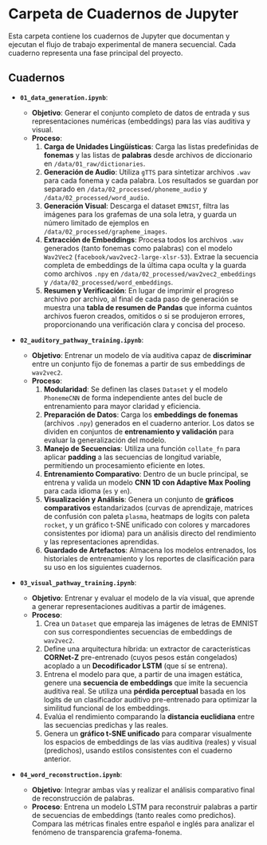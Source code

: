 # Carpeta de Cuadernos de Jupyter

Esta carpeta contiene los cuadernos de Jupyter que documentan y ejecutan el flujo de trabajo experimental de manera secuencial. Cada cuaderno representa una fase principal del proyecto.

## Cuadernos

- **`01_data_generation.ipynb`**:

  - **Objetivo**: Generar el conjunto completo de datos de entrada y sus representaciones numéricas (embeddings) para las vías auditiva y visual.
  - **Proceso**:
    1.  **Carga de Unidades Lingüísticas**: Carga las listas predefinidas de **fonemas** y las listas de **palabras** desde archivos de diccionario en `/data/01_raw/dictionaries`.
    2.  **Generación de Audio**: Utiliza `gTTS` para sintetizar archivos `.wav` para cada fonema y cada palabra. Los resultados se guardan por separado en `/data/02_processed/phoneme_audio` y `/data/02_processed/word_audio`.
    3.  **Generación Visual**: Descarga el dataset `EMNIST`, filtra las imágenes para los grafemas de una sola letra, y guarda un número limitado de ejemplos en `/data/02_processed/grapheme_images`.
    4.  **Extracción de Embeddings**: Procesa todos los archivos `.wav` generados (tanto fonemas como palabras) con el modelo `Wav2Vec2` (`facebook/wav2vec2-large-xlsr-53`). Extrae la secuencia completa de embeddings de la última capa oculta y la guarda como archivos `.npy` en `/data/02_processed/wav2vec2_embeddings` y `/data/02_processed/word_embeddings`.
    5.  **Resumen y Verificación**: En lugar de imprimir el progreso archivo por archivo, al final de cada paso de generación se muestra una **tabla de resumen de Pandas** que informa cuántos archivos fueron creados, omitidos o si se produjeron errores, proporcionando una verificación clara y concisa del proceso.

- **`02_auditory_pathway_training.ipynb`**:

  - **Objetivo**: Entrenar un modelo de vía auditiva capaz de **discriminar** entre un conjunto fijo de fonemas a partir de sus embeddings de `wav2vec2`.
  - **Proceso**:
    1.  **Modularidad**: Se definen las clases `Dataset` y el modelo `PhonemeCNN` de forma independiente antes del bucle de entrenamiento para mayor claridad y eficiencia.
    2.  **Preparación de Datos**: Carga los **embeddings de fonemas** (archivos `.npy`) generados en el cuaderno anterior. Los datos se dividen en conjuntos de **entrenamiento y validación** para evaluar la generalización del modelo.
    3.  **Manejo de Secuencias**: Utiliza una función `collate_fn` para aplicar **padding** a las secuencias de longitud variable, permitiendo un procesamiento eficiente en lotes.
    4.  **Entrenamiento Comparativo**: Dentro de un bucle principal, se entrena y valida un modelo **CNN 1D con Adaptive Max Pooling** para cada idioma (`es` y `en`).
    5.  **Visualización y Análisis**: Genera un conjunto de **gráficos comparativos** estandarizados (curvas de aprendizaje, matrices de confusión con paleta `plasma`, heatmaps de logits con paleta `rocket`, y un gráfico t-SNE unificado con colores y marcadores consistentes por idioma) para un análisis directo del rendimiento y las representaciones aprendidas.
    6.  **Guardado de Artefactos**: Almacena los modelos entrenados, los historiales de entrenamiento y los reportes de clasificación para su uso en los siguientes cuadernos.

- **`03_visual_pathway_training.ipynb`**:

  - **Objetivo**: Entrenar y evaluar el modelo de la vía visual, que aprende a generar representaciones auditivas a partir de imágenes.
  - **Proceso**:
    1.  Crea un `Dataset` que empareja las imágenes de letras de EMNIST con sus correspondientes secuencias de embeddings de `wav2vec2`.
    2.  Define una arquitectura híbrida: un extractor de características **CORNet-Z** pre-entrenado (cuyos pesos están congelados) acoplado a un **Decodificador LSTM** (que sí se entrena).
    3.  Entrena el modelo para que, a partir de una imagen estática, genere una **secuencia de embeddings** que imite la secuencia auditiva real. Se utiliza una **pérdida perceptual** basada en los logits de un clasificador auditivo pre-entrenado para optimizar la similitud funcional de los embeddings.
    4.  Evalúa el rendimiento comparando la **distancia euclidiana** entre las secuencias predichas y las reales.
    5.  Genera un **gráfico t-SNE unificado** para comparar visualmente los espacios de embeddings de las vías auditiva (reales) y visual (predichos), usando estilos consistentes con el cuaderno anterior.

- **`04_word_reconstruction.ipynb`**:
  - **Objetivo**: Integrar ambas vías y realizar el análisis comparativo final de reconstrucción de palabras.
  - **Proceso**: Entrena un modelo LSTM para reconstruir palabras a partir de secuencias de embeddings (tanto reales como predichos). Compara las métricas finales entre español e inglés para analizar el fenómeno de transparencia grafema-fonema.
